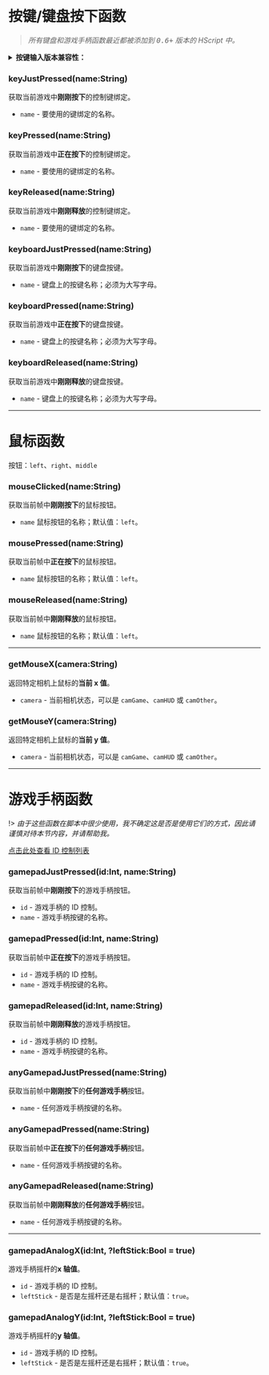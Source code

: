 # 按键/键盘按下函数

> _所有键盘和游戏手柄函数最近都被添加到 <kbd>0.6+</kbd> 版本的 HScript 中。_

<details><summary><b>按键输入版本兼容性：</b></summary>
<p> 

| 按键     | 支持版本  | 支持的函数                                  |
|----------|-------------|-----------------------------------------------------|
| `left`   | 仍然使用     | `keyJustPressed()`, `keyPressed()`, `keyReleased()` |
| `down`   | 仍然使用     | `keyJustPressed()`, `keyPressed()`, `keyReleased()` |
| `up`     | 仍然使用     | `keyJustPressed()`, `keyPressed()`, `keyReleased()` |
| `right`  | 仍然使用     | `keyJustPressed()`, `keyPressed()`, `keyReleased()` |
| `accept`  | 仍然使用     | `keyJustPressed()`, `keyPressed()`, `keyReleased()` |
| `back` | 仍然使用     | `keyJustPressed()`, `keyPressed()`, `keyReleased()` |
| `pause`   | 仍然使用     | `keyJustPressed()`, `keyPressed()`, `keyReleased()` |
| `reset`  | 仍然使用     | `keyJustPressed()`, `keyPressed()`, `keyReleased()` |
| `space`  | 仍然使用 | `keyJustPressed()`, `keyPressed()`, `keyReleased()` |

</p>
</details>

### keyJustPressed(name:String)
获取当前游戏中**刚刚按下**的控制键绑定。

- `name` - 要使用的键绑定的名称。

### keyPressed(name:String)
获取当前游戏中**正在按下**的控制键绑定。

- `name` - 要使用的键绑定的名称。

### keyReleased(name:String)
获取当前游戏中**刚刚释放**的控制键绑定。

- `name` - 要使用的键绑定的名称。

### keyboardJustPressed(name:String)
获取当前游戏中**刚刚按下**的键盘按键。

- `name` - 键盘上的按键名称；必须为大写字母。

### keyboardPressed(name:String)
获取当前游戏中**正在按下**的键盘按键。

- `name` - 键盘上的按键名称；必须为大写字母。

### keyboardReleased(name:String)
获取当前游戏中**刚刚释放**的键盘按键。

- `name` - 键盘上的按键名称；必须为大写字母。

***

# 鼠标函数
按钮：`left`、`right`、`middle`

### mouseClicked(name:String)
获取当前帧中**刚刚按下**的鼠标按钮。

- `name` 鼠标按钮的名称；默认值：`left`。

### mousePressed(name:String)
获取当前帧中**正在按下**的鼠标按钮。

- `name` 鼠标按钮的名称；默认值：`left`。

### mouseReleased(name:String)
获取当前帧中**刚刚释放**的鼠标按钮。

- `name` 鼠标按钮的名称；默认值：`left`。

***

### getMouseX(camera:String)
返回特定相机上鼠标的**当前 x 值**。

- `camera` - 当前相机状态，可以是 `camGame`、`camHUD` 或 `camOther`。

### getMouseY(camera:String)
返回特定相机上鼠标的**当前 y 值**。

- `camera` - 当前相机状态，可以是 `camGame`、`camHUD` 或 `camOther`。

***

# 游戏手柄函数
!> _由于这些函数在脚本中很少使用，我不确定这是否是使用它们的方式，因此请谨慎对待本节内容，并请帮助我。_

[点击此处查看 ID 控制列表](https://api.haxeflixel.com/flixel/input/gamepad/FlxGamepadInputID.html)

### gamepadJustPressed(id:Int, name:String)
获取当前帧中**刚刚按下**的游戏手柄按钮。

- `id` - 游戏手柄的 ID 控制。
- `name` - 游戏手柄按键的名称。

### gamepadPressed(id:Int, name:String)
获取当前帧中**正在按下**的游戏手柄按钮。

- `id` - 游戏手柄的 ID 控制。
- `name` - 游戏手柄按键的名称。

### gamepadReleased(id:Int, name:String)
获取当前帧中**刚刚释放**的游戏手柄按钮。

- `id` - 游戏手柄的 ID 控制。
- `name` - 游戏手柄按键的名称。

### anyGamepadJustPressed(name:String)
获取当前帧中**刚刚按下**的**任何游戏手柄**按钮。

- `name` - 任何游戏手柄按键的名称。

### anyGamepadPressed(name:String)
获取当前帧中**正在按下**的**任何游戏手柄**按钮。

- `name` - 任何游戏手柄按键的名称。

### anyGamepadReleased(name:String)
获取当前帧中**刚刚释放**的**任何游戏手柄**按钮。

- `name` - 任何游戏手柄按键的名称。

***

### gamepadAnalogX(id:Int, ?leftStick:Bool = true)
游戏手柄摇杆的**x 轴值**。

- `id` - 游戏手柄的 ID 控制。
- `leftStick` - 是否是左摇杆还是右摇杆；默认值：`true`。

### gamepadAnalogY(id:Int, ?leftStick:Bool = true)
游戏手柄摇杆的**y 轴值**。

- `id` - 游戏手柄的 ID 控制。
- `leftStick` - 是否是左摇杆还是右摇杆；默认值：`true`。
